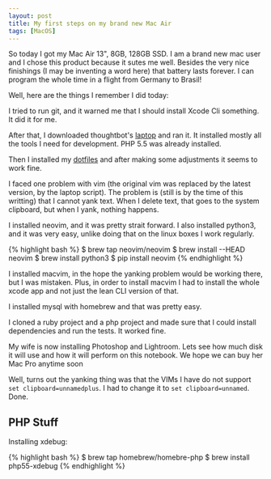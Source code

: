```yaml
---
layout: post
title: My first steps on my brand new Mac Air
tags: [MacOS]
---
```


So today I got my Mac Air 13", 8GB, 128GB SSD. I am a brand new mac user and I chose this product
because it sutes me well. Besides the very nice finishings (I may be inventing a word here)
that battery lasts forever. I can program the whole time in a flight from Germany to Brasil!


Well, here are the things I remember I did today:

I tried to run git, and it warned me that I should install Xcode Cli something.
It did it for me.

After that, I downloaded thoughtbot's
[laptop](http://github.com/thoughtbot/laptop) and ran it. It installed mostly
all the tools I need for development. PHP 5.5 was already installed.

Then I installed my [dotfiles](http://github.com/mjacobus/.dotfiles) and after
making some adjustments it seems to work fine.

I faced one problem with vim (the original vim was replaced by the latest
version, by the laptop script). The problem is (still is by the time of this
writting) that I cannot yank text. When I delete text, that goes to the system
clipboard, but when I yank, nothing happens.

I installed neovim, and it was pretty strait forward. I also installed python3,
and it was very easy, unlike doing that on the linux boxes I work regularly.

{% highlight bash %}
$ brew tap neovim/neovim
$ brew install --HEAD neovim
$ brew install python3
$ pip install neovim
{% endhighlight %}

I installed macvim, in the hope the yanking problem would be working there, but
I was mistaken. Plus, in order to install macvim I had to install the whole
xcode app and not just the lean CLI version of that.

I installed mysql with homebrew and that was pretty easy.

I cloned a ruby project and a php project and made sure that I could install
dependencies and run the tests. It worked fine.

My wife is now installing Photoshop and Lightroom. Lets see how much disk it
will use and how it will perform on this notebook. We hope we can buy her Mac
Pro anytime soon

Well, turns out the yanking thing was that the VIMs I have do not support
```set clipboard=unnamedplus```. I had to change it to  ```set clipboard=unnamed```.
Done.

## PHP Stuff

Installing xdebug:

{% highlight bash %}
$ brew tap homebrew/homebre-php
$ brew install php55-xdebug
{% endhighlight %}

